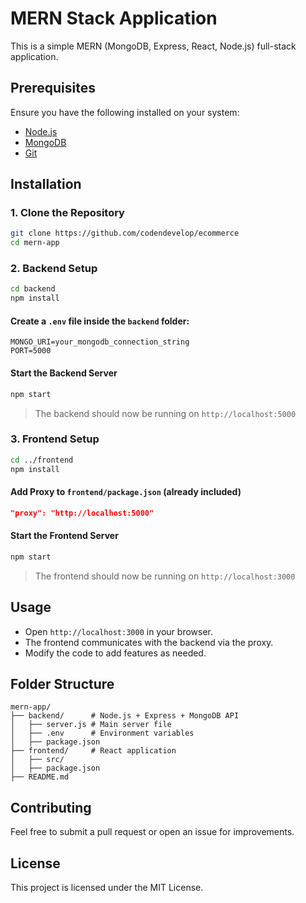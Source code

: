 # MERN Stack Application

This is a simple MERN (MongoDB, Express, React, Node.js) full-stack application.

## Prerequisites

Ensure you have the following installed on your system:
- [Node.js](https://nodejs.org/)
- [MongoDB](https://www.mongodb.com/try/download/community)
- [Git](https://git-scm.com/)

## Installation

### 1. Clone the Repository
```sh
git clone https://github.com/codendevelop/ecommerce
cd mern-app
```

### 2. Backend Setup
```sh
cd backend
npm install
```

#### Create a `.env` file inside the `backend` folder:
```env
MONGO_URI=your_mongodb_connection_string
PORT=5000
```

#### Start the Backend Server
```sh
npm start
```
> The backend should now be running on `http://localhost:5000`

### 3. Frontend Setup
```sh
cd ../frontend
npm install
```

#### Add Proxy to `frontend/package.json` (already included)
```json
"proxy": "http://localhost:5000"
```

#### Start the Frontend Server
```sh
npm start
```
> The frontend should now be running on `http://localhost:3000`

## Usage
- Open `http://localhost:3000` in your browser.
- The frontend communicates with the backend via the proxy.
- Modify the code to add features as needed.

## Folder Structure
```
mern-app/
├── backend/      # Node.js + Express + MongoDB API
│   ├── server.js # Main server file
│   ├── .env      # Environment variables
│   ├── package.json
├── frontend/     # React application
│   ├── src/
│   ├── package.json
├── README.md
```

## Contributing
Feel free to submit a pull request or open an issue for improvements.

## License
This project is licensed under the MIT License.